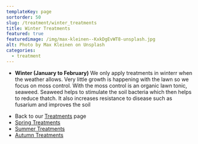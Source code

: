```yaml
---
templateKey: page
sortorder: 50
slug: /treatment/winter_treatments
title: Winter Treatments
featured: true
featuredimage: /img/max-kleinen--KxkDgEvWT8-unsplash.jpg
alt: Photo by Max Kleinen on Unsplash
categories:
  - treatment
---
```


* **Winter (January to February)**
  We only apply treatments in winterr when the weather allows. Very little growth is happening with the lawn so we focus on moss control.  With the moss control is an organic lawn tonic, seaweed.  Seaweed helps to stimulate the soil bacteria which then helps to reduce thatch.  It also increases resistance to disease such as fusarium and improves the soil


- Back to our [Treatments](/treatments) page
- [Spring Treatments](/treatments/spring)
- [Summer Treatments](/treatments/summer)
- [Autumn Treatments](/treatments/autumn)